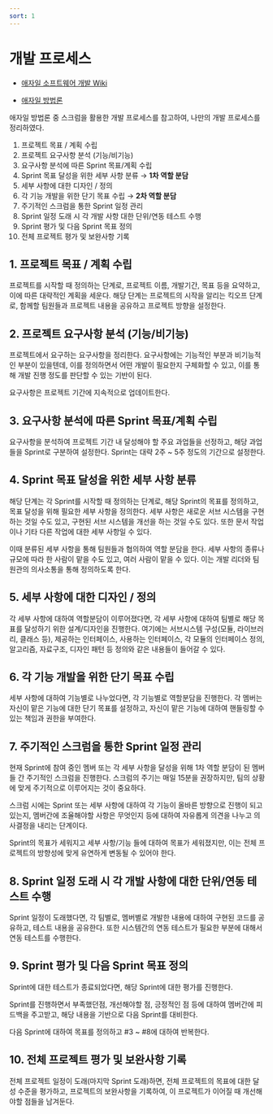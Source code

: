 ```yaml
---
sort: 1
---
```


# 개발 프로세스

* [애자일 소프트웨어 개발 Wiki](https://ko.wikipedia.org/wiki/%EC%95%A0%EC%9E%90%EC%9D%BC_%EC%86%8C%ED%94%84%ED%8A%B8%EC%9B%A8%EC%96%B4_%EA%B0%9C%EB%B0%9C)

* [애자일 방법론](https://atoz-develop.tistory.com/entry/%EC%86%8C%ED%94%84%ED%8A%B8%EC%9B%A8%EC%96%B4-%EA%B0%9C%EB%B0%9C-%EB%B0%A9%EB%B2%95%EB%A1%A0-%EC%95%A0%EC%9E%90%EC%9D%BCAgile-%EB%B0%A9%EB%B2%95%EB%A1%A0)

애자일 방법론 중 스크럼을 활용한 개발 프로세스를 참고하여, 나만의 개발 프로세스를 정리하였다.

1. 프로젝트 목표 / 계획 수립
2. 프로젝트 요구사항 분석 (기능/비기능)
3. 요구사항 분석에 따른 Sprint 목표/계획 수립
4. Sprint 목표 달성을 위한 세부 사항 분류 → **1차 역할 분담**
5. 세부 사항에 대한 디자인 / 정의
6. 각 기능 개발을 위한 단기 목표 수립 → **2차 역할 분담**
7. 주기적인 스크럼을 통한 Sprint 일정 관리
8. Sprint 일정 도래 시 각 개발 사항 대한 단위/연동 테스트 수행
9. Sprint 평가 및 다음 Sprint 목표 정의
10. 전체 프로젝트 평가 및 보완사항 기록

## 1. 프로젝트 목표 / 계획 수립

프로젝트를 시작할 때 정의하는 단계로, 프로젝트 이름, 개발기간, 목표 등을 요약하고, 이에 따른 대략적인 계획을 세운다. 해당 단계는 프로젝트의 시작을 알리는 킥오프 단계로, 함께할 팀원들과 프로젝트 내용을 공유하고 프로젝트 방향을 설정한다.

## 2. 프로젝트 요구사항 분석 (기능/비기능)

프로젝트에서 요구하는 요구사항을 정리한다. 요구사항에는 기능적인 부분과 비기능적인 부분이 있을텐데, 이를 정의하면서 어떤 개발이 필요한지 구체화할 수 있고, 이를 통해 개발 진행 정도를 판단할 수 있는 기반이 된다.

요구사항은 프로젝트 기간에 지속적으로 업데이트한다.

## 3. 요구사항 분석에 따른 Sprint 목표/계획 수립

요구사항을 분석하여 프로젝트 기간 내 달성해야 할 주요 과업들을 선정하고, 해당 과업들을 Sprint로 구분하여 설정한다. Sprint는 대략 2주 ~ 5주 정도의 기간으로 설정한다.

## 4. Sprint 목표 달성을 위한 세부 사항 분류

해당 단계는 각 Sprint를 시작할 때 정의하는 단계로, 해당 Sprint의 목표를 정의하고, 목표 달성을 위해 필요한 세부 사항을 정의한다. 세부 사항은 새로운 서브 시스템을 구현하는 것일 수도 있고, 구현된 서브 시스템을 개선을 하는 것일 수도 있다. 또한 문서 작업이나 기타 다른 작업에 대한 세부 사항일 수 있다.

이때 분류된 세부 사항을 통해 팀원들과 협의하여 역할 분담을 한다. 세부 사항의 종류나 규모에 따라 한 사람이 맡을 수도 있고, 여러 사람이 맡을 수 있다. 이는 개발 리더와 팀원관의 의사소통을 통해 정의하도록 한다.

## 5. 세부 사항에 대한 디자인 / 정의

각 세부 사항에 대하여 역할분담이 이루어졌다면, 각 세부 사항에 대하여 팀별로 해당 목표를 달성하기 위한 설계/디자인을 진행한다. 여기에는 서브시스템 구성(모듈, 라이브러리, 클래스 등), 제공하는 인터페이스, 사용하는 인터페이스, 각 모듈의 인터페이스 정의, 알고리즘, 자료구조, 디자인 패턴 등 정의와 같은 내용들이 들어갈 수 있다.

## 6. 각 기능 개발을 위한 단기 목표 수립

세부 사항에 대하여 기능별로 나누었다면, 각 기능별로 역할분담을 진행한다. 각 멤버는 자신이 맡은 기능에 대한 단기 목표를 설정하고, 자신이 맡은 기능에 대하여 핸들링할 수 있는 책임과 권한을 부여한다.

## 7. 주기적인 스크럼을 통한 Sprint 일정 관리

현재 Sprint에 참여 중인 멤버 또는 각 세부 사항을 달성을 위해 1차 역할 분담이 된 멤버들 간 주기적인 스크럼을 진행한다. 스크럼의 주기는 매일 15분을 권장하지만, 팀의 상황에 맞게 주기적으로 이루어지는 것이 중요하다.

스크럼 시에는 Sprint 또는 세부 사항에 대하여 각 기능이 올바른 방향으로 진행이 되고 있는지, 멤버간에 조율해야할 사항은 무엇인지 등에 대하여 자유롭게 의견을 나누고 의사결정을 내리는 단계이다.

Sprint의 목표가 세워지고 세부 사항/기능 들에 대하여 목표가 세워졌지만, 이는 전체 프로젝트의 방향성에 맞게 유연하게 변동될 수 있어야 한다.

## 8. Sprint 일정 도래 시 각 개발 사항에 대한 단위/연동 테스트 수행

Sprint 일정이 도래했다면, 각 팀별로, 멤버별로 개발한 내용에 대하여 구현된 코드를 공유하고, 테스트 내용을 공유한다. 또한 시스템간의 연동 테스트가 필요한 부분에 대해서 연동 테스트를 수행한다.

## 9. Sprint 평가 및 다음 Sprint 목표 정의

Sprint에 대한 테스트가 종료되었다면, 해당 Sprint에 대한 평가를 진행한다.

Sprint를 진행하면서 부족했던점, 개선해야할 점, 긍정적인 점 등에 대하여 멤버간에 피드백을 주고받고, 해당 내용을 기반으로 다음 Sprint를 대비한다.

다음 Sprint에 대하여 목표를 정의하고 #3 ~ #8에 대하여 반복한다.

## 10. 전체 프로젝트 평가 및 보완사항 기록

전체 프로젝트 일정이 도래(마지막 Sprint 도래)하면, 전체 프로젝트의 목표에 대한 달성 수준을 평가하고, 프로젝트의 보완사항을 기록하여, 이 프로젝트가 이어질 때 개선해야할 점들을 남겨둔다.